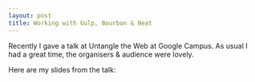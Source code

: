 ```yaml
---
layout: post
title: Working with Gulp, Bourbon & Neat
---
```


Recently I gave a talk at Untangle the Web at Google Campus. As usual I had a great time, the organisers & audience were lovely.

Here are my slides from the talk:

<script async class="speakerdeck-embed" data-id="4ebc7390812b0131111d0e3425a38f35" data-ratio="1.33333333333333" src="//speakerdeck.com/assets/embed.js"></script>
